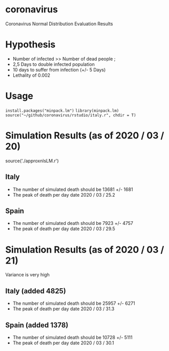 # coronavirus
Coronavirus Normal Distribution Evaluation Results 

# Hypothesis

* Number of infected >> Number of dead people ;
* 2,5 Days to double infected population
* 10 days to suffer from infection (+/- 5 Days)
* Lethality of 0.002

# Usage

`install.packages("minpack.lm")`
`library(minpack.lm)`
`source("~/github/coronavirus/rstudio/italy.r", chdir = T)`

# Simulation Results (as of 2020 / 03 / 20)

source('./approxnlsLM.r')
## Italy

* The number of simulated death should be 13681 +/- 1681
* The peak of death per day date 2020 / 03 / 25.2

## Spain
* The number of simulated death should be 7923 +/- 4757
* The peak of death per day date 2020 / 03 / 29.5

# Simulation Results (as of 2020 / 03 / 21)

Variance is very high
## Italy (added 4825)

* The number of simulated death should be 25957 +/- 6271 
* The peak of death per day date 2020 / 03 / 31.3

## Spain (added 1378)

* The number of simulated death should be 10728 +/- 5111
* The peak of death per day date 2020 / 03 / 30.1

